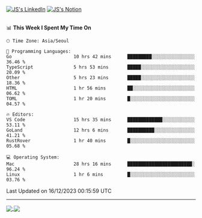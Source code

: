 
[![JS's LinkedIn](https://img.shields.io/badge/LinkedIn-blue?style=for-the-badge&logo=linkedin)](https://www.linkedin.com/in/jaeseung-lee-5a2a32139/) 
[![JS's Notion](https://img.shields.io/badge/Notion-black?style=for-the-badge&logo=notion)](https://bit.ly/ljswiki1) <br><br>
<!-- ![JS's GitHub stats](https://github-readme-stats-lemon-five.vercel.app/api?username=tkxkd0159&hide=contribs,prs,stars,issues&show_icons=true&theme=react&include_all_commits=true)   -->
<!-- ![Top Langs](https://github-readme-stats-lemon-five.vercel.app/api/top-langs/?username=tkxkd0159&layout=compact&hide=jupyter%20notebook,scss,html,css&langs_count=10)  -->


<!--START_SECTION:waka-->
📊 **This Week I Spent My Time On** 

```text
🕑︎ Time Zone: Asia/Seoul

💬 Programming Languages: 
Go                       10 hrs 42 mins      █████████░░░░░░░░░░░░░░░░   36.46 % 
TypeScript               5 hrs 53 mins       █████░░░░░░░░░░░░░░░░░░░░   20.09 % 
Other                    5 hrs 23 mins       █████░░░░░░░░░░░░░░░░░░░░   18.36 % 
HTML                     1 hr 56 mins        ██░░░░░░░░░░░░░░░░░░░░░░░   06.62 % 
TOML                     1 hr 20 mins        █░░░░░░░░░░░░░░░░░░░░░░░░   04.57 % 

🔥 Editors: 
VS Code                  15 hrs 35 mins      █████████████░░░░░░░░░░░░   53.11 % 
GoLand                   12 hrs 6 mins       ██████████░░░░░░░░░░░░░░░   41.21 % 
RustRover                1 hr 40 mins        █░░░░░░░░░░░░░░░░░░░░░░░░   05.68 % 

💻 Operating System: 
Mac                      28 hrs 16 mins      ████████████████████████░   96.24 % 
Linux                    1 hr 6 mins         █░░░░░░░░░░░░░░░░░░░░░░░░   03.76 % 
```


 Last Updated on 16/12/2023 00:15:59 UTC
<!--END_SECTION:waka-->

---
<a href="https://github.com/tkxkd0159/dsalgo">
  <img align="center" src="https://github-readme-stats-lemon-five.vercel.app/api/pin/?username=tkxkd0159&repo=dsalgo&theme=react" />
</a>
<a href="https://github.com/tkxkd0159/books">
  <img align="center" src="https://github-readme-stats-lemon-five.vercel.app/api/pin/?username=tkxkd0159&repo=books&theme=react" />
</a>

<!---
- 🔭 I’m currently working on ...
- 🌱 I’m currently learning blockchain and distributed network
- 👯 I’m looking to collaborate on ...
- 🤔 I’m looking for help with ...
- 💬 Ask me about ...
- 📫 How to reach me: ...
- 😄 Pronouns: ...
- ⚡ Fun fact: ...
-->
